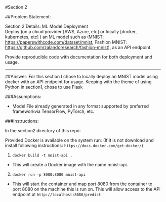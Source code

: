 #Section 2

##Problem Statement: 

Section 2 Details: ML Model Deployment  
Deploy (on a cloud provider [AWS, Azure, etc] or locally [docker, kubernetes, etc] ) an ML model such as (MNIST: https://paperswithcode.com/dataset/mnist, Fashion MNIST: https://github.com/zalandoresearch/fashion-mnist), as an API endpoint.  
 
Provide reproducible code with documentation for both deployment and usage. 

----
##Answer:
For this section I chose to locally deploy an MNIST model using docker with an API endpoint for usage. Keeping with the theme of using Python in section1, chose to use Flask 

###Assumptions:
- Model File already generated in any format supported by preferred frameworkvia TensorFlow, PyTorch, etc. 

###Instructions: 

In the section2 directory of this repo:

Provided Docker is available on the system run: (If it is not download and install following instructions: 
`https://docs.docker.com/get-docker/`)

1. `docker build -t mnist-api .`
 - This will create a Docker image with the name mnist-api.

2. `docker run -p 8080:8080 mnist-api`
 - This will start the container and map port 8080 from the container to port 8080 on the machine this is run on. This will allow access to the API endpoint at `http://localhost:8080/predict`